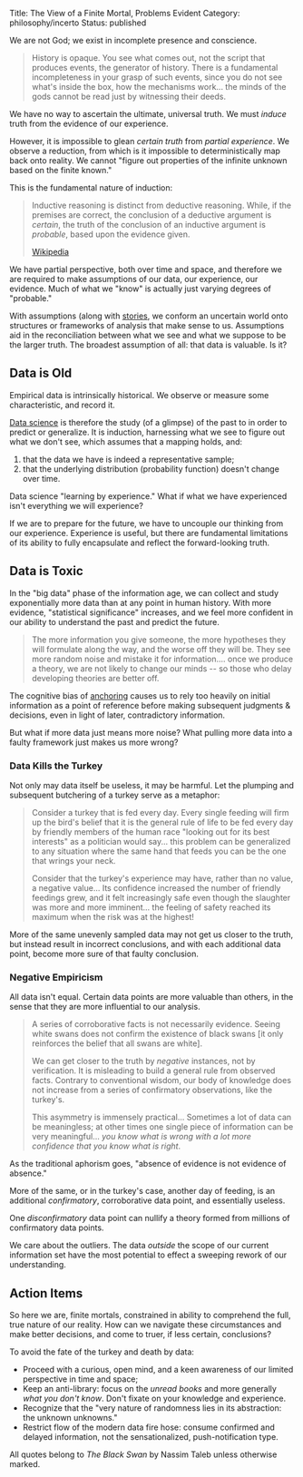 Title: The View of a Finite Mortal, Problems Evident
Category: philosophy/incerto
Status: published

We are not God; we exist in incomplete presence and conscience.

> History is opaque. You see what comes out, not the script that produces events, the generator of history. There is a fundamental incompleteness in your grasp of such events, since you do not see what's inside the box, how the mechanisms work... the minds of the gods cannot be read just by witnessing their deeds.

We have no way to ascertain the ultimate, universal truth. We must _induce_ truth from the evidence of our experience.

However, it is impossible to glean _certain truth_ from _partial experience_. We observe a reduction, from which is it impossible to deterministically map back onto reality. We cannot "figure out properties of the infinite unknown based on the finite known."

This is the fundamental nature of induction:

> Inductive reasoning is distinct from deductive reasoning. While, if the premises are correct, the conclusion of a deductive argument is _certain_, the truth of the conclusion of an inductive argument is _probable_, based upon the evidence given.
    <p class="annotation">
        <a href="<https://en.wikipedia.org/wiki/Inductive_reasoning">
        Wikipedia
        </a>
    </p>

We have partial perspective, both over time and space, and therefore we are required to make assumptions of our data, our experience, our evidence. Much of what we "know" is actually just varying degrees of "probable."

With assumptions (along with [stories](https://coyote.life/beware-the-soothing-story.html), we conform an uncertain world onto structures or frameworks of analysis that make sense to us. Assumptions aid in the reconciliation between what we see and what we suppose to be the larger truth.  The broadest assumption of all: that data is valuable. Is it?

## Data is Old

Empirical data is intrinsically historical. We observe or measure some characteristic, and record it.

[Data science](https://en.wikipedia.org/wiki/Data_science) is therefore the study (of a glimpse) of the past to in order to predict or generalize. It is induction, harnessing what we see to figure out what we don't see, which assumes that a  mapping holds, and:

1. that the data we have is indeed a representative sample;
2. that the underlying distribution (probability function) doesn't change over time.

Data science "learning by experience." What if what we have experienced isn't everything we will experience?

If we are to prepare for the future, we have to uncouple our thinking from our experience. Experience is useful, but there are fundamental limitations of its ability to fully encapsulate and reflect the forward-looking truth.

## Data is Toxic

In the "big data" phase of the information age, we can collect and study exponentially more data than at any point in human history. With more evidence, "statistical significance" increases, and we feel more confident in our ability to understand the past and predict the future.

> The more information you give someone, the more hypotheses they will formulate along the way, and the worse off they will be. They see more random noise and mistake it for information.... once we produce a theory, we are not likely to change our minds -- so those who delay developing theories are better off.

The cognitive bias of [anchoring](https://en.wikipedia.org/wiki/Anchoring_(cognitive_bias)) causes us to rely too heavily on initial information as a point of reference before making subsequent judgments & decisions, even in light of later, contradictory information.

But what if more data just means more noise? What pulling more data into a faulty framework just makes us more wrong?

### Data Kills the Turkey

Not only may data itself be useless, it may be harmful. Let the plumping and subsequent butchering of a turkey serve as a metaphor:

>  Consider a turkey that is fed every day. Every single feeding will firm up the bird's belief that it is the general rule of life to be fed every day by friendly members of the human race "looking out for its best interests" as a politician would say... this problem can be generalized to any situation where the same hand that feeds you can be the one that wrings your neck.
>
> Consider that the turkey's experience may have, rather than no value, a negative value... Its confidence increased the number of friendly feedings grew, and it felt increasingly safe even though the slaughter was more and more imminent... the feeling of safety reached its maximum when the risk was at the highest!

More of the same unevenly sampled data may not get us closer to the truth, but instead result in incorrect conclusions, and with each additional data point, become more sure of that faulty conclusion.

### Negative Empiricism

All data isn't equal. Certain data points are more valuable than others, in the sense that they are more influential to our analysis.

> A series of corroborative facts is not necessarily evidence. Seeing white swans does not confirm the existence of black swans [it only reinforces the belief that all swans are white].
>
> We can get closer to the truth by _negative_ instances, not by verification. It is misleading to build a general rule from observed facts. Contrary to conventional wisdom, our body of knowledge does not increase from a series of confirmatory observations, like the turkey's.
>
> This asymmetry is immensely practical... Sometimes a lot of data can be meaningless; at other times one single piece of information can be very meaningful... _you know what is wrong with a lot more confidence that you know what is right_.

As the traditional aphorism goes, "absence of evidence is not evidence of absence."

More of the same, or in the turkey's case, another day of feeding, is an additional _confirmatory_, corroborative data point, and essentially useless.

One _disconfirmatory_ data point can nullify a theory formed from millions of confirmatory data points.  

We care about the outliers. The data _outside_ the scope of our current information set have the most potential to effect a sweeping rework of our understanding.

## Action Items

So here we are, finite mortals, constrained in ability to comprehend the full, true nature of our reality. How can we navigate these circumstances and make better decisions, and come to truer, if less certain, conclusions?

To avoid the fate of the turkey and death by data:

- Proceed with a curious, open mind, and a keen awareness of our limited perspective in time and space;
- Keep an anti-library: focus on the _unread books_ and more generally _what you don't know_. Don't fixate on your knowledge and experience.
- Recognize that the "very nature of randomness lies in its abstraction: the unknown unknowns."
- Restrict flow of the modern data fire hose: consume confirmed and delayed information, not the sensationalized, push-notification type.

All quotes belong to _The Black Swan_ by Nassim Taleb unless otherwise marked.